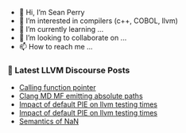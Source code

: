 - 👋 Hi, I’m Sean Perry
- 👀 I’m interested in compilers (c++, COBOL, llvm)
- 🌱 I’m currently learning ...
- 💞️ I’m looking to collaborate on ...
- 📫 How to reach me ...

<!---
s66perry/s66perry is a ✨ special ✨ repository because its `README.md` (this file) appears on your GitHub profile.
You can click the Preview link to take a look at your changes.
--->
### 📕 Latest LLVM Discourse Posts

<!-- DISCOURSE-LLVM:START -->
- [Calling function pointer](https://discourse.llvm.org/t/calling-function-pointer/67452#post_1)
- [Clang MD MF emitting absolute paths](https://discourse.llvm.org/t/clang-md-mf-emitting-absolute-paths/67450#post_1)
- [Impact of default PIE on llvm testing times](https://discourse.llvm.org/t/impact-of-default-pie-on-llvm-testing-times/67445#post_4)
- [Impact of default PIE on llvm testing times](https://discourse.llvm.org/t/impact-of-default-pie-on-llvm-testing-times/67445#post_3)
- [Semantics of NaN](https://discourse.llvm.org/t/semantics-of-nan/66729?page=3#post_47)
<!-- DISCOURSE-LLVM:END -->
